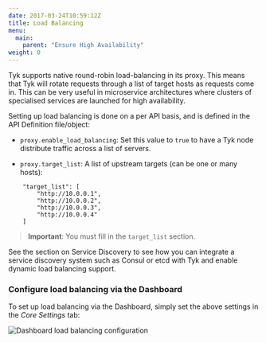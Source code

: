 ```yaml
---
date: 2017-03-24T10:59:12Z
title: Load Balancing
menu:
  main:
    parent: "Ensure High Availability"
weight: 0 
---
```


Tyk supports native round-robin load-balancing in its proxy. This means that Tyk will rotate requests through a list of target hosts as requests come in. This can be very useful in microservice architectures where clusters of specialised services are launched for high availability.

Setting up load balancing is done on a per API basis, and is defined in the API Definition file/object:

*   `proxy.enable_load_balancing`: Set this value to `true` to have a Tyk node distribute traffic across a list of servers.

*   `proxy.target_list`: A list of upstream targets (can be one or many hosts):

```
	"target_list": [
	    "http://10.0.0.1",
	    "http://10.0.0.2",
	    "http://10.0.0.3",
	    "http://10.0.0.4"
	]
```

> **Important**: You must fill in the `target_list` section.

See the section on Service Discovery to see how you can integrate a service discovery system such as Consul or etcd with Tyk and enable dynamic load balancing support.

### Configure load balancing via the Dashboard

To set up load balancing via the Dashboard, simply set the above settings in the *Core Settings* tab:

![Dashboard load balancing configuration][1]

 [1]: /img/dashboard/system-management/loadBalancing.png

